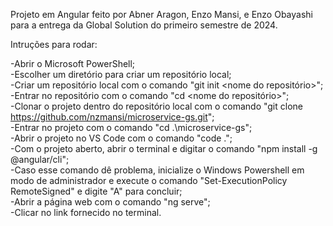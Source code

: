 Projeto em Angular feito por Abner Aragon, Enzo Mansi, e Enzo Obayashi para a entrega da Global Solution do primeiro semestre de 2024.

Intruções para rodar:

-Abrir o Microsoft PowerShell;  
-Escolher um diretório para criar um repositório local;  
-Criar um repositório local com o comando "git init <nome do repositório>";  
-Entrar no repositório com o comando "cd <nome do repositório>";  
-Clonar o projeto dentro do repositório local com o comando "git clone https://github.com/nzmansi/microservice-gs.git";  
-Entrar no projeto com o comando "cd .\microservice-gs\";  
-Abrir o projeto no VS Code com o comando "code .";  
-Com o projeto aberto, abrir o terminal e digitar o comando "npm install -g @angular/cli";  
-Caso esse comando dê problema, inicialize o Windows Powershell em modo de administrador e execute o comando "Set-ExecutionPolicy RemoteSigned" e digite "A" para concluir;  
-Abrir a página web com o comando "ng serve";  
-Clicar no link fornecido no terminal.
